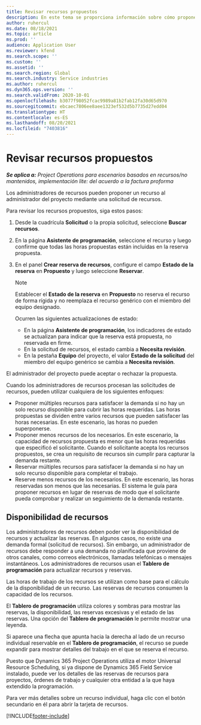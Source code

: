```yaml
---
title: Revisar recursos propuestos
description: En este tema se proporciona información sobre cómo proponer recursos de proyecto.
author: ruhercul
ms.date: 08/18/2021
ms.topic: article
ms.prod: ''
audience: Application User
ms.reviewer: kfend
ms.search.scope: ''
ms.custom: ''
ms.assetid: ''
ms.search.region: Global
ms.search.industry: Service industries
ms.author: ruhercul
ms.dyn365.ops.version: ''
ms.search.validFrom: 2020-10-01
ms.openlocfilehash: b3077f98052fcac9989a81b2fab12fa30d65d970
ms.sourcegitcommit: ebcaec7806ee8aee1323ef532d5b7735d27edd04
ms.translationtype: HT
ms.contentlocale: es-ES
ms.lasthandoff: 08/20/2021
ms.locfileid: "7403816"
---
```

# <a name="review-proposed-resources"></a>Revisar recursos propuestos

_**Se aplica a:** Project Operations para escenarios basados en recursos/no mantenidos, implementación lite: del acuerdo a la factura proforma_

Los administradores de recursos pueden proponer un recurso al administrador del proyecto mediante una solicitud de recursos.

Para revisar los recursos propuestos, siga estos pasos:

1. Desde la cuadrícula **Solicitud** o la propia solicitud, seleccione **Buscar recursos**.
2. En la página **Asistente de programación**, seleccione el recurso y luego confirme que todas las horas propuestas están incluidas en la reserva propuesta.
3. En el panel **Crear reserva de recursos**, configure el campo **Estado de la reserva** en **Propuesto** y luego seleccione **Reservar**.

    > [!NOTE]
    > Establecer el **Estado de la reserva** en **Propuesto** no reserva el recurso de forma rígida y no reemplaza el recurso genérico con el miembro del equipo designado.

    Ocurren las siguientes actualizaciones de estado:

    - En la página **Asistente de programación**, los indicadores de estado se actualizan para indicar que la reserva está propuesta, no reservada en firme.
    - En la solicitud de recursos, el estado cambia a **Necesita revisión**.
    - En la pestaña **Equipo** del proyecto, el valor **Estado de la solicitud** del miembro del equipo genérico se cambia a **Necesita revisión**.

El administrador del proyecto puede aceptar o rechazar la propuesta.

Cuando los administradores de recursos procesan las solicitudes de recursos, pueden utilizar cualquiera de los siguientes enfoques:

- Proponer múltiples recursos para satisfacer la demanda si no hay un solo recurso disponible para cubrir las horas requeridas. Las horas propuestas se dividen entre varios recursos que pueden satisfacer las horas necesarias. En este escenario, las horas no pueden superponerse.
- Proponer menos recursos de los necesarios. En este escenario, la capacidad de recursos propuesta es menor que las horas requeridas que especificó el solicitante. Cuando el solicitante acepta los recursos propuestos, se crea un requisito de recursos sin cumplir para capturar la demanda restante.
- Reservar múltiples recursos para satisfacer la demanda si no hay un solo recurso disponible para completar el trabajo.
- Reserve menos recursos de los necesarios. En este escenario, las horas reservadas son menos que las necesarias. El sistema le guía para proponer recursos en lugar de reservas de modo que el solicitante pueda comprobar y realizar un seguimiento de la demanda restante.

## <a name="resource-availability"></a>Disponibilidad de recursos

Los administradores de recursos deben poder ver la disponibilidad de recursos y actualizar las reservas. En algunos casos, no existe una demanda formal (solicitud de recursos). Sin embargo, un administrador de recursos debe responder a una demanda no planificada que proviene de otros canales, como correos electrónicos, llamadas telefónicas o mensajes instantáneos. Los administradores de recursos usan el **Tablero de programación** para actualizar recursos y reservas.

Las horas de trabajo de los recursos se utilizan como base para el cálculo de la disponibilidad de un recurso. Las reservas de recursos consumen la capacidad de los recursos.

El **Tablero de programación** utiliza colores y sombras para mostrar las reservas, la disponibilidad, las reservas excesivas y el estado de las reservas. Una opción del **Tablero de programación** le permite mostrar una leyenda.

Si aparece una flecha que apunta hacia la derecha al lado de un recurso individual reservable en el **Tablero de programación**, el recurso se puede expandir para mostrar detalles del trabajo en el que se reserva el recurso.

Puesto que Dynamics 365 Project Operations utiliza el motor Universal Resource Scheduling, si ya dispone de Dynamics 365 Field Service instalado, puede ver los detalles de las reservas de recursos para proyectos, órdenes de trabajo y cualquier otra entidad a la que haya extendido la programación.

Para ver más detalles sobre un recurso individual, haga clic con el botón secundario en él para abrir la tarjeta de recursos.



[!INCLUDE[footer-include](../includes/footer-banner.md)]
